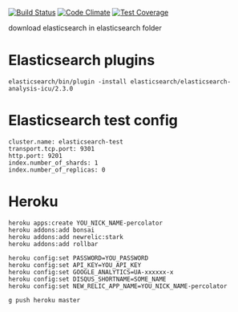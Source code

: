 [![Build Status](https://travis-ci.org/darkleaf/percolator.svg)](https://travis-ci.org/darkleaf/percolator)
[![Code Climate](https://codeclimate.com/github/darkleaf/percolator/badges/gpa.svg)](https://codeclimate.com/github/darkleaf/percolator)
[![Test Coverage](https://codeclimate.com/github/darkleaf/percolator/badges/coverage.svg)](https://codeclimate.com/github/darkleaf/percolator)


download elasticsearch in elasticsearch folder


# Elasticsearch plugins

    elasticsearch/bin/plugin -install elasticsearch/elasticsearch-analysis-icu/2.3.0


# Elasticsearch test config
    cluster.name: elasticsearch-test
    transport.tcp.port: 9301
    http.port: 9201
    index.number_of_shards: 1
    index.number_of_replicas: 0

# Heroku

    heroku apps:create YOU_NICK_NAME-percolator
    heroku addons:add bonsai
    heroku addons:add newrelic:stark
    heroku addons:add rollbar

    heroku config:set PASSWORD=YOU_PASSWORD
    heroku config:set API_KEY=YOU_API_KEY
    heroku config:set GOOGLE_ANALYTICS=UA-xxxxxx-x
    heroku config:set DISQUS_SHORTNAME=SOME_NAME
    heroku config:set NEW_RELIC_APP_NAME=YOU_NICK_NAME-percolator

    g push heroku master
